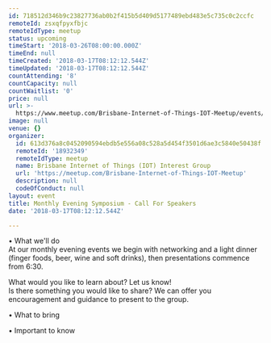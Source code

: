 ```yaml
---
id: 718512d346b9c23827736ab0b2f415b5d409d5177489ebd483e5c735c0c2ccfc
remoteId: zsxqfpyxfbjc
remoteIdType: meetup
status: upcoming
timeStart: '2018-03-26T08:00:00.000Z'
timeEnd: null
timeCreated: '2018-03-17T08:12:12.544Z'
timeUpdated: '2018-03-17T08:12:12.544Z'
countAttending: '8'
countCapacity: null
countWaitlist: '0'
price: null
url: >-
  https://www.meetup.com/Brisbane-Internet-of-Things-IOT-Meetup/events/248418817/
image: null
venue: {}
organizer:
  id: 613d376a8c0452090594ebdb5e556a08c528a5d454f3501d6ae3c5840e50438f
  remoteId: '18932349'
  remoteIdType: meetup
  name: Brisbane Internet of Things (IOT) Interest Group
  url: 'https://meetup.com/Brisbane-Internet-of-Things-IOT-Meetup'
  description: null
  codeOfConduct: null
layout: event
title: Monthly Evening Symposium - Call For Speakers
date: '2018-03-17T08:12:12.544Z'

---
```

<p>• What we'll do<br/>At our monthly evening events we begin with networking and a light dinner (finger foods, beer, wine and soft drinks), then presentations commence from 6:30.</p> <p>What would you like to learn about? Let us know!<br/>Is there something you would like to share? We can offer you encouragement and guidance to present to the group.</p> <p>• What to bring</p> <p>• Important to know</p>
